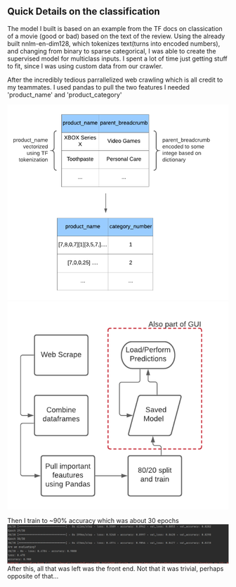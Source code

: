 ## Quick Details on the classification
The model I built is based on an example from the TF docs on classication of a movie (good or bad) based on the text of the review.
Using the already built nnlm-en-dim128, which tokenizes text(turns into encoded numbers), and changing from binary to sparse 
categorical, I was able to create the supervised model for multiclass inputs. I spent a lot of time just getting stuff to fit,
since I was using custom data from our crawler. 

After the incredibly tedious parrallelized web crawling which is all credit to my teammates. I used pandas to pull the two features I needed
'product_name' and 'product_category'

![data cleaning](https://github.com/srishtis/TAMU-Datathon/blob/main/Classification/Data_Preproccessing.png)
![model flow](https://github.com/srishtis/TAMU-Datathon/blob/main/Classification/Model_Process.png)

Then I train to ~90% accuracy which was about 30 epochs
![in progress](https://github.com/srishtis/TAMU-Datathon/blob/main/Classification/Untitled.png)
After this, all that was left was the front end. Not that it was trivial, perhaps opposite of that...
